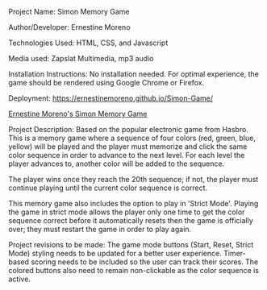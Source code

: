 
Project Name: Simon Memory Game

Author/Developer: Ernestine Moreno

Technologies Used: HTML, CSS, and Javascript

Media used: Zapslat Multimedia, mp3 audio

Installation Instructions: No installation needed. For optimal experience, the game should be rendered using Google Chrome or Firefox.

Deployment: https://ernestinemoreno.github.io/Simon-Game/

[Ernestine Moreno's Simon Memory Game](https://ernestinemoreno.github.io/Simon-Game/)

Project Description: Based on the popular electronic game from Hasbro. This is a memory game where a sequence of four colors (red, green, blue, yellow) will be played and the player must memorize and click the same color sequence in order to advance to the next level. For each level the player advances to, another color will be added to the sequence.

The player wins once they reach the 20th sequence; if not, the player must continue playing until the current color sequence is correct.

This memory game also includes the option to play in 'Strict Mode'. Playing the game in strict mode allows the player only one time to get the color sequence correct before it automatically resets then the game is officially over; they must restart the game in order to play again. 

Project revisions to be made: The game mode buttons (Start, Reset, Strict Mode) styling needs to be updated for a better user experience. Timer-based scoring needs to be included so the user can track their scores. The colored buttons also need to remain non-clickable as the color sequence is active.


